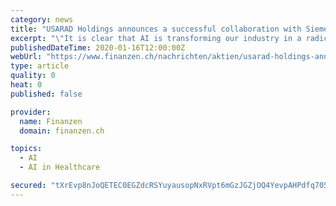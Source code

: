 ```yaml
---
category: news
title: "USARAD Holdings announces a successful collaboration with Siemens-Healthineers on Artificial Intelligence projects"
excerpt: "\"It is clear that AI is transforming our industry in a radical way. By leveraging deep learning and artificial intelligence technologies USARAD is well positioned to continue its global leading position and will accelerate its quest to affordably bring high quality healthcare around the world,\" explained Michael Yuz, M.D. MBA, CEO and founder ..."
publishedDateTime: 2020-01-16T12:00:00Z
webUrl: "https://www.finanzen.ch/nachrichten/aktien/usarad-holdings-announces-a-successful-collaboration-with-siemens-healthineers-on-artificial-intelligence-projects-1028822833"
type: article
quality: 0
heat: 0
published: false

provider:
  name: Finanzen
  domain: finanzen.ch

topics:
  - AI
  - AI in Healthcare

secured: "tXrEvp8nJoQETEC0EGZdcRSYuyausopNxRVpt6mGzJGZjOQ4YevpAHPdfq705ar5yBW3rwdfmdipO1N/vaBVMyXh9D6aXblfy9bMWLRbVMXQHyG+1x+wZ3jKtKKOCRMT/NF/6BVe2y8IFOPorDjyXXRnIZKGWm1POxHphJVz4nCjVcIZe7CPDjyQ4eOCjhYxA7UpFk62KX5DVmh0nEyrs0XkP+JjXAec9OtmWaI/fyqlGH+rlrb7DzIRwX3DkxYuRVUoZIMnUPQ8tVOBt1skUq+WuzQCkvncoCStelNFCT0=;URxobV9u/tTLSgVPArB1MA=="
---
```


